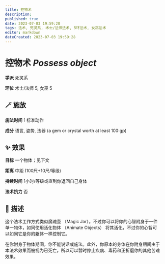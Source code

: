 ```yaml
---
title: 控物术
description: 
published: true
date: 2023-07-03 19:59:28
tags: 法术, 死灵系, 术士/法师法术, 5环法术, 女巫法术
editor: markdown
dateCreated: 2023-07-03 19:59:28
---
```


# **控物术** *Possess object*

**学派** 死灵系 

**环位** 术士/法师 5, 女巫 5

## 🪄 施放

**施法时间** 1 标准动作

**成分** 语言, 姿势, 法器 (a gem or crystal worth at least 100 gp)

## ✨ 效果 

**目标** 一个物体；见下文 

**距离** 中距 (100尺+10尺/等级)  

**持续时间** 1小时/等级或直到你返回自己身体 

**法术抗力** 否

## 📖 描述

这个法术工作方式类似魔魂壶 （Magic Jar），不过你可以将你的心智附身于一件单一物体，如同使用活化物体 （Animate Objects） 将其活化，不过你的心智可以如同它是你的躯体一样控制它。

在你附身于物体期间，你不能说话或施法。此外，你原本的身体在你附身期间由于本法术效果而被视为已死亡，所以可以暂时停止疾病、毒药和正折磨你的其他苦难效果。
    